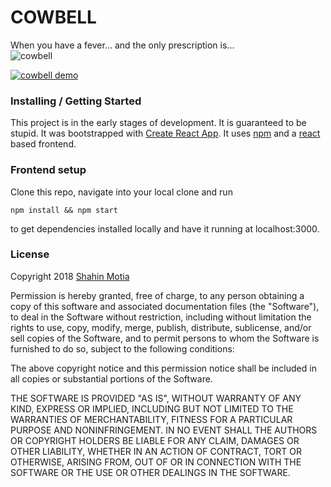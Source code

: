# COWBELL
When you have a fever... and the only prescription is...  
![cowbell](https://www.bathroomreader.com/wp-content/uploads/2014/03/Walken-Cowbell_DS.jpg)

[![cowbell demo](http://img.youtube.com/vi/Ku0NpE4_GHM/0.jpg)](http://www.youtube.com/watch?v=Ku0NpE4_GHM)

### Installing / Getting Started

This project is in the early stages of development.  It is guaranteed to be stupid.  It was bootstrapped with [Create React App](https://www.google.com). It uses [npm](https://www.npmjs.com/) and a [react](https://reactjs.org/) based frontend.

### Frontend setup

Clone this repo, navigate into your local clone and run
```
npm install && npm start
```
to get dependencies installed locally and have it running at localhost:3000.

### License

Copyright 2018 [Shahin Motia](https://github.com/nspp99b)

Permission is hereby granted, free of charge, to any person obtaining a copy of this software and associated documentation files (the "Software"), to deal in the Software without restriction, including without limitation the rights to use, copy, modify, merge, publish, distribute, sublicense, and/or sell copies of the Software, and to permit persons to whom the Software is furnished to do so, subject to the following conditions:

The above copyright notice and this permission notice shall be included in all copies or substantial portions of the Software.

THE SOFTWARE IS PROVIDED "AS IS", WITHOUT WARRANTY OF ANY KIND, EXPRESS OR IMPLIED, INCLUDING BUT NOT LIMITED TO THE WARRANTIES OF MERCHANTABILITY, FITNESS FOR A PARTICULAR PURPOSE AND NONINFRINGEMENT. IN NO EVENT SHALL THE AUTHORS OR COPYRIGHT HOLDERS BE LIABLE FOR ANY CLAIM, DAMAGES OR OTHER LIABILITY, WHETHER IN AN ACTION OF CONTRACT, TORT OR OTHERWISE, ARISING FROM, OUT OF OR IN CONNECTION WITH THE SOFTWARE OR THE USE OR OTHER DEALINGS IN THE SOFTWARE.
